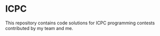# ICPC
 This repository contains code solutions for ICPC programming contests contributed by my team and me.
